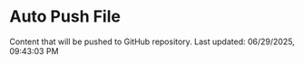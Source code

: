 # Auto Push File

Content that will be pushed to GitHub repository.
Last updated: 06/29/2025, 09:43:03 PM